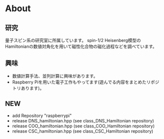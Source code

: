 # About

## 研究
量子スピン系の研究室に所属しています。
spin-1/2 Heisenberg模型のHamiltonianの数値対角化を用いて磁性化合物の磁化過程などを調べています。

## 興味
- 数値計算手法、並列計算に興味があります。
- Raspberry Piを用いた電子工作もやってます(遊んでる内容をまとめたリポジトリあります)。

## NEW
- add Repository "raspberrypi"
- release DNS_hamiltonian.hpp (see class_DNS_Hamiltonian repository) 
- release COO_hamiltonian.hpp (see class_COO_Hamiltonian repository)
- release CSC_hamiltonian.hpp (see class_CSC_Hamiltonian repository)

<!--
**bokazu/bokazu** is a ✨ _special_ ✨ repository because its `README.md` (this file) appears on your GitHub profile.

Here are some ideas to get you started:

- 🔭 I’m currently working on ...
- 🌱 I’m currently learning ...
- 👯 I’m looking to collaborate on ...
- 🤔 I’m looking for help with ...
- 💬 Ask me about ...
- 📫 How to reach me: ...
- 😄 Pronouns: ...
- ⚡ Fun fact: ...
-->
